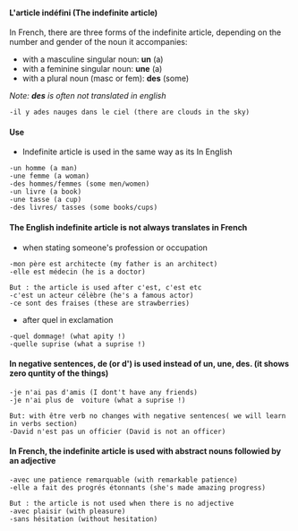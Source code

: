#### L'article indéfini (The indefinite article)
In French, there are three forms of the indefinite article, depending on the number and gender of the noun it accompanies:

 - with a masculine singular noun:  **un** (a)
 - with a feminine singular noun:  **une** (a)
 - with a plural noun (masc or fem): **des** (some)

*Note: **des** is often not translated in english*
```
-il y ades nauges dans le ciel (there are clouds in the sky)
```
#### Use
- Indefinite article is used in the same way as its In English
```
-un homme (a man)
-une femme (a woman)
-des hommes/femmes (some men/women)
-un livre (a book)
-une tasse (a cup)
-des livres/ tasses (some books/cups)
```
#### The English indefinite article is not always translates in French

- when stating someone's profession or occupation
```
-mon père est architecte (my father is an architect)
-elle est médecin (he is a doctor)
```
```
But : the article is used after c'est, c'est etc
-c'est un acteur célèbre (he's a famous actor)
-ce sont des fraises (these are strawberries)
```
- after quel in exclamation
```
-quel dommage! (what apity !)
-quelle suprise (what a suprise !)
```
#### In negative sentences, de (or d') is used instead of un, une, des. (it shows zero quntity of the things)
```
-je n'ai pas d'amis (I dont't have any friends)
-je n'ai plus de  voiture (what a suprise !)
```
```
But: with être verb no changes with negative sentences( we will learn in verbs section)
-David n'est pas un officier (David is not an officer)
```
#### In French, the indefinite article is used with abstract nouns followied by an adjective
```
-avec une patience remarquable (with remarkable patience)
-elle a fait des progrés étonnants (she's made amazing progress)
```
```
But : the article is not used when there is no adjective
-avec plaisir (with pleasure)
-sans hésitation (without hesitation)
```